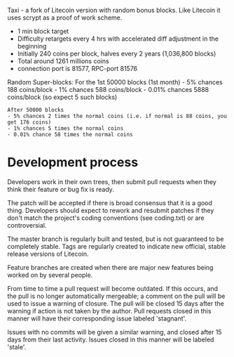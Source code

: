 Taxi - a fork of Litecoin version with random bonus blocks. Like Litecoin it uses scrypt as a proof of work scheme.

   - 1 min block target
   - Difficulty retargets every 4 hrs with accelerated diff adjustment in the beginning
   - Initially 240 coins per block, halves every 2 years (1,036,800 blocks)
   - Total around 1261 millions coins
   - connection port is 81577, RPC-port 81576

   Random Super-blocks:
    For the 1st 50000 blocks (1st month)
    - 5% chances 188 coins/block
    - 1% chances 588 coins/block
    - 0.01% chances 5888 coins/block (so expect 5 such blocks)

    After 50000 blocks
    - 5% chances 2 times the normal coins (i.e. if normal is 88 coins, you get 176 coins)
    - 1% chances 5 times the normal coins
    - 0.01% chance 58 times the normal coins

	

Development process
===================

Developers work in their own trees, then submit pull requests when
they think their feature or bug fix is ready.

The patch will be accepted if there is broad consensus that it is a
good thing.  Developers should expect to rework and resubmit patches
if they don't match the project's coding conventions (see coding.txt)
or are controversial.

The master branch is regularly built and tested, but is not guaranteed
to be completely stable. Tags are regularly created to indicate new
official, stable release versions of Litecoin.

Feature branches are created when there are major new features being
worked on by several people.

From time to time a pull request will become outdated. If this occurs, and
the pull is no longer automatically mergeable; a comment on the pull will
be used to issue a warning of closure. The pull will be closed 15 days
after the warning if action is not taken by the author. Pull requests closed
in this manner will have their corresponding issue labeled 'stagnant'.

Issues with no commits will be given a similar warning, and closed after
15 days from their last activity. Issues closed in this manner will be 
labeled 'stale'. 
